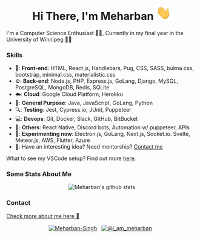 <h1 align="Center">  Hi There, I'm Meharban <img src="https://raw.githubusercontent.com/ABSphreak/ABSphreak/master/gifs/Hi.gif" width="40px" /> </h1>

I'm a Computer Science Enthusiast  👨‍💻, Currently in my final year in the University of Winnipeg 👨‍🎓

### Skills
- 📰: **Front-end**: HTML, React.js, Handlebars, Pug, CSS, SASS, bulma.css, bootstrap, minimal.css, materialistic.css
- ⚙️: **Back-end**: Node.js, PHP, Express.js, GoLang, Django, MySQL, PostgreSQL, MongoDB, Redis, SQLite
- ☁️: **Cloud**: Google Cloud Platform, Herokku
- 🔖: **General Purpose**: Java, JavaScript, GoLang, Python
- 🔍: **Testing**: Jest, Cypress.io, JUnit, Puppeteer
- 💻: **Devops**: Git, Docker, Slack, GitHub, BitBucket
- 🤔: **Others**: React Native, Discord bots, Automation w/ puppeteer, APIs
- 🔧: **Experimenting now**: Electron.js, GoLang, Next.js, Socket.io. Svelte, Meteor.js, AWS, Flutter, Azure
- 👐: Have an interesting idea? Need mentorship? [Contact me](#contact-me)

What to see my VSCode setup? Find out more [here](https://gist.github.com/Meharban-Singh/8a9bad782010f87c19ef2cf88e5ade13).

### Some Stats About Me
<p align="center" >
<img alt="Meharban's github stats" src="https://github-readme-stats.vercel.app/api?username=Meharban-Singh&show_icons=true&theme=merko"  > </p>

### Contact 

<a href="http://www.meharbansingh.me">Check more about me here 🌟 </a>

<p id="contact-me" align="center">
<a href="https://www.linkedin.com/in/meharban-singh/" target="_blank"><img align="center" src="https://cdn.jsdelivr.net/npm/simple-icons@3.1.0/icons/linkedin.svg" alt="Meharban-Singh" height="25" width="25" /></a>&nbsp;&nbsp;
<a href="https://twitter.com/i_am_meharban" target="_blank"><img align="center" src="https://cdn.jsdelivr.net/npm/simple-icons@3.0.1/icons/twitter.svg" alt="@i_am_meharban" height="25" width="25" /></a>&nbsp;&nbsp;
</p>
